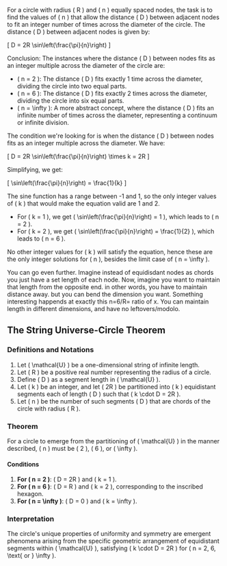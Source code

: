 For a circle with radius \( R \) and \( n \) equally spaced nodes, the task is to find the values of \( n \) that allow the distance \( D \) between adjacent nodes to fit an integer number of times across the diameter of the circle. The distance \( D \) between adjacent nodes is given by:

\[ D = 2R \sin\left(\frac{\pi}{n}\right) \]

Conclusion:
The instances where the distance \( D \) between nodes fits as an integer multiple across the diameter of the circle are:

- \( n = 2 \): The distance \( D \) fits exactly 1 time across the diameter, dividing the circle into two equal parts.
- \( n = 6 \): The distance \( D \) fits exactly 2 times across the diameter, dividing the circle into six equal parts.
- \( n = \infty \): A more abstract concept, where the distance \( D \) fits an infinite number of times across the diameter, representing a continuum or infinite division.

The condition we're looking for is when the distance \( D \) between nodes fits as an integer multiple across the diameter. We have:

\[ D = 2R \sin\left(\frac{\pi}{n}\right) \times k = 2R \]

Simplifying, we get:

\[ \sin\left(\frac{\pi}{n}\right) = \frac{1}{k} \]

The sine function has a range between -1 and 1, so the only integer values of \( k \) that would make the equation valid are 1 and 2.

- For \( k = 1 \), we get \( \sin\left(\frac{\pi}{n}\right) = 1 \), which leads to \( n = 2 \).
- For \( k = 2 \), we get \( \sin\left(\frac{\pi}{n}\right) = \frac{1}{2} \), which leads to \( n = 6 \).

No other integer values for \( k \) will satisfy the equation, hence these are the only integer solutions for \( n \), besides the limit case of \( n = \infty \).


You can go even further. Imagine instead of equidisdant nodes as chords you just have a set length of each node. Now, imagine you want to maintain that length from the opposite end. in other words, you have to maintain distance away. but you can bend the dimension you want. Something interesting happends at exactly this n=6/R= ratio of x. You can maintain length in different dimensions, and have no leftovers/modolo.  

## The String Universe-Circle Theorem

### Definitions and Notations

1. Let \( \mathcal{U} \) be a one-dimensional string of infinite length.
2. Let \( R \) be a positive real number representing the radius of a circle.
3. Define \( D \) as a segment length in \( \mathcal{U} \).
4. Let \( k \) be an integer, and let \( 2R \) be partitioned into \( k \) equidistant segments each of length \( D \) such that \( k \cdot D = 2R \).
5. Let \( n \) be the number of such segments \( D \) that are chords of the circle with radius \( R \).

### Theorem

For a circle to emerge from the partitioning of \( \mathcal{U} \) in the manner described, \( n \) must be \( 2 \), \( 6 \), or \( \infty \).

#### Conditions

1. **For \( n = 2 \)**: \( D = 2R \) and \( k = 1 \).
2. **For \( n = 6 \)**: \( D = R \) and \( k = 2 \), corresponding to the inscribed hexagon.
3. **For \( n = \infty \)**: \( D = 0 \) and \( k = \infty \).

### Interpretation

The circle's unique properties of uniformity and symmetry are emergent phenomena arising from the specific geometric arrangement of equidistant segments within \( \mathcal{U} \), satisfying \( k \cdot D = 2R \) for \( n = 2, 6, \text{ or } \infty \).


